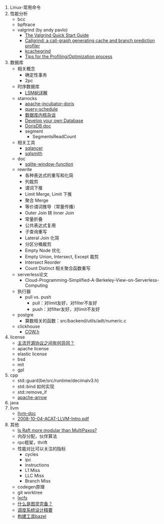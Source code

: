 1. Linux-常用命令
1. 性能分析
    * bcc
    * bpftrace
    * valgrind (by andy pavlo)
        * [The Valgrind Quick Start Guide](http://valgrind.org/docs/manual/quick-start.html)
        * [Callgrind: a call-graph generating cache and branch prediction profiler](https://valgrind.org/docs/manual/cl-manual.html)
        * [kcachegrind](https://kcachegrind.github.io/html/Usage.html)
        * [Tips for the Profiling/Optimization process](https://kcachegrind.github.io/html/Tips.html)
1. 数据库
    * 相关概念
        * 确定性事务
        * 2pc
    * 时序数据库
        * [LSM树详解](https://zhuanlan.zhihu.com/p/181498475)
    * starrocks
        * [apache-incubator-doris](https://github.com/apache/incubator-doris/wiki)
        * [query-schedule](https://15445.courses.cs.cmu.edu/fall2020/schedule.html)
        * [数据库内核杂谈](https://www.infoq.cn/theme/46)
        * [Develop your own Database](https://hpi.de/plattner/teaching/archive/winter-term-201819/develop-your-own-database.html)
        * [DorisDB doc](http://doc.dorisdb.com)
        * segment
            * SegmentsReadCount
    * 相关工具
        * [sqlancer](https://github.com/sqlancer/sqlancer)
        * [sqlsmith](https://github.com/anse1/sqlsmith)
    * doc
        * [sqlite-window-function](https://www.sqlite.org/windowfunctions.html)
    * rewrite
        * 各种表达式的重写和化简
        * 列裁剪
        * 谓词下推
        * Limit Merge, Limit 下推
        * 聚合 Merge
        * 等价谓词推导（常量传播）
        * Outer Join 转 Inner Join
        * 常量折叠
        * 公共表达式复用
        * 子查询重写
        * Lateral Join 化简
        * 分区分桶裁剪
        * Empty Node 优化
        * Empty Union, Intersect, Except 裁剪
        * Intersect Reorder
        * Count Distinct 相关聚合函数重写
    * serverless论文
        * Cloud-Programming-Simplified-A-Berkeley-View-on-Serverless-Computing
    * 执行器
        * pull vs. push
            * pull：对limit友好，对filter不友好
            * push：对filter友好，对limit不友好
    * postgre
        * 算数相关的函数：src/backend/utils/adt/numeric.c
    * clickhouse
        * [COW.h](https://github.com/ClickHouse/ClickHouse/blob/master/src/Common/COW.h)
1. license
    * [主流开源协议之间有何异同？](https://www.zhihu.com/question/19568896)
    * apache license
    * elastic license
    * bsd
    * mit
    * gpl
1. cpp
    * std::guard(be/src/runtime/decimalv3.h)
    * std::bind 如何实现
    * std::remove_if
    * [apache-arrow](https://github.com/apache/arrow)
1. java
1. llvm
    * [llvm-doc](https://llvm.org/docs/)
    * [2008-10-04-ACAT-LLVM-Intro.pdf](https://llvm.org/pubs/2008-10-04-ACAT-LLVM-Intro.pdf)
1. 其他
    * [Is Raft more modular than MultiPaxos?](https://maheshba.bitbucket.io/blog/2021/12/14/Modularity.html)
    * 内存分配，伙伴算法
    * rpc框架，thrift
    * 性能对比可以关注的指标
        * cycles
        * ipc
        * instructions
        * L1 Miss
        * LLC Miss
        * Branch Miss
    * codegen原理
    * git worktree
    * [lxcfs](https://github.com/lxc/lxcfs)
    * [什么是图灵完备？](https://www.zhihu.com/question/20115374/answer/288346717)
    * [调度系统设计精要](https://draveness.me/system-design-scheduler/)
    * [构建工具bazel](https://github.com/bazelbuild/bazel)
   